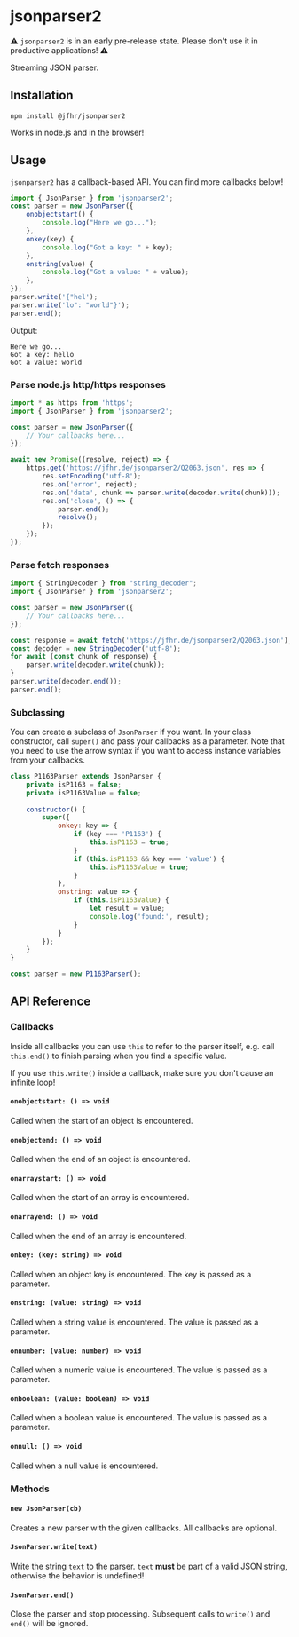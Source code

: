 # jsonparser2


⚠️ `jsonparser2` is in an early pre-release state.
Please don't use it in productive applications! ⚠️


Streaming JSON parser.

## Installation

```shell
npm install @jfhr/jsonparser2
```

Works in node.js and in the browser!

## Usage

`jsonparser2` has a callback-based API. You can find more callbacks below!

```javascript
import { JsonParser } from 'jsonparser2';
const parser = new JsonParser({
    onobjectstart() {
        console.log("Here we go...");
    },
    onkey(key) {
        console.log("Got a key: " + key);
    },
    onstring(value) {
        console.log("Got a value: " + value);
    },
});
parser.write('{"hel');
parser.write('lo": "world"}');
parser.end();
```

Output: 

```text
Here we go...
Got a key: hello
Got a value: world
```

### Parse node.js http/https responses

```javascript
import * as https from 'https';
import { JsonParser } from 'jsonparser2';

const parser = new JsonParser({
    // Your callbacks here...
});

await new Promise((resolve, reject) => {
    https.get('https://jfhr.de/jsonparser2/Q2063.json', res => {
        res.setEncoding('utf-8');
        res.on('error', reject);
        res.on('data', chunk => parser.write(decoder.write(chunk)));
        res.on('close', () => {
            parser.end();
            resolve();
        });
    });
});
```

### Parse fetch responses

```javascript
import { StringDecoder } from "string_decoder";
import { JsonParser } from 'jsonparser2';

const parser = new JsonParser({
    // Your callbacks here...
});

const response = await fetch('https://jfhr.de/jsonparser2/Q2063.json');
const decoder = new StringDecoder('utf-8');
for await (const chunk of response) {
    parser.write(decoder.write(chunk));
}
parser.write(decoder.end());
parser.end();
```

### Subclassing

You can create a subclass of `JsonParser` if you want. In your class constructor, call `super()` and pass
your callbacks as a parameter. Note that you need to use the arrow syntax if you want to access instance variables
from your callbacks.

```javascript
class P1163Parser extends JsonParser {
    private isP1163 = false;
    private isP1163Value = false;
    
    constructor() {
        super({
            onkey: key => {
                if (key === 'P1163') {
                    this.isP1163 = true;
                }
                if (this.isP1163 && key === 'value') {
                    this.isP1163Value = true;
                }
            },
            onstring: value => {
                if (this.isP1163Value) {
                    let result = value;
                    console.log('found:', result);
                }
            }
        });
    }
}

const parser = new P1163Parser();
```

## API Reference

### Callbacks

Inside all callbacks you can use `this` to refer to the parser itself, e.g.
call `this.end()` to finish parsing when you find a specific value.

If you use `this.write()` inside a callback, make sure you don't cause an infinite loop!


#### `onobjectstart: () => void`

Called when the start of an object is encountered.


#### `onobjectend: () => void`

Called when the end of an object is encountered.


#### `onarraystart: () => void`

Called when the start of an array is encountered.


#### `onarrayend: () => void`

Called when the end of an array is encountered.


#### `onkey: (key: string) => void`

Called when an object key is encountered. The key is passed as a parameter.


#### `onstring: (value: string) => void`

Called when a string value is encountered. The value is passed as a parameter.


#### `onnumber: (value: number) => void`

Called when a numeric value is encountered. The value is passed as a parameter.


#### `onboolean: (value: boolean) => void`

Called when a boolean value is encountered. The value is passed as a parameter.


#### `onnull: () => void`

Called when a null value is encountered.


### Methods

#### `new JsonParser(cb)`

Creates a new parser with the given callbacks. All callbacks are optional.


#### `JsonParser.write(text)`

Write the string `text` to the parser. `text` **must** be part of a valid JSON string,
otherwise the behavior is undefined!


#### `JsonParser.end()`

Close the parser and stop processing. Subsequent calls to `write()` and `end()` will be 
ignored. 
